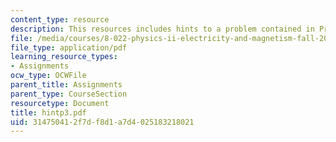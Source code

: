 ```yaml
---
content_type: resource
description: This resources includes hints to a problem contained in Problem Set 6.
file: /media/courses/8-022-physics-ii-electricity-and-magnetism-fall-2004/314750412f7df8d1a7d4025183218021_hintp3.pdf
file_type: application/pdf
learning_resource_types:
- Assignments
ocw_type: OCWFile
parent_title: Assignments
parent_type: CourseSection
resourcetype: Document
title: hintp3.pdf
uid: 31475041-2f7d-f8d1-a7d4-025183218021
---
```

